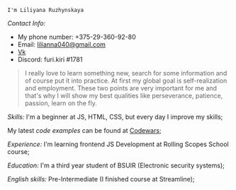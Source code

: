     I'm Liliyana Ruzhynskaya
  
  *Contact Info:*
* My phone number: +375-29-360-92-80
* Email: lilianna040@gmail.com
* [Vk](https://vk.com/furi.kiri)
* Discord: furi.kiri #1781

>I really love to learn something new, search for some information and of course put it into practice. At first my global goal is self-realization and employment. These two points are very important for me and that's why I will show my best qualities like perseverance, patience, passion, learn on the fly.
  

*Skills:* I'm a beginner at JS, HTML, CSS, but every day I improve my skills;

My latest *code examples* can be found at [Codewars](https://www.codewars.com/users/furi.kiri/completed_solutions);

*Experience:* I'm learning frontend JS Development at Rolling Scopes School course; 

*Education:* I'm a third year student of BSUIR (Electronic security systems);

*English skills:* Pre-Intermediate  (I finished course at Streamline);
